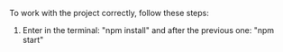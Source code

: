 To work with the project correctly, follow these steps:<br/>
1) Enter in the terminal: "npm install" and after the previous one: "npm start"
